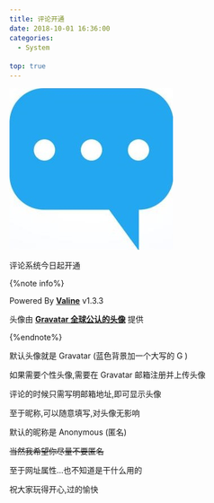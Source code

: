 ```yaml
---
title: 评论开通
date: 2018-10-01 16:36:00
categories:
  - System

top: true
---
```

![pic](notice001/message.jpg)

评论系统今日起开通

{%note info%}

Powered By **[Valine](https://valine.js.org/)** v1.3.3

头像由 **[Gravatar 全球公认的头像](http://cn.gravatar.com/)** 提供

{%endnote%}

<!--more-->

默认头像就是 Gravatar (蓝色背景加一个大写的 G )

如果需要个性头像,需要在 Gravatar 邮箱注册并上传头像

评论的时候只需写明邮箱地址,即可显示头像

至于昵称,可以随意填写,对头像无影响

默认的昵称是 Anonymous (匿名)

~~当然我希望你尽量不要匿名~~

至于网址属性...也不知道是干什么用的

祝大家玩得开心,过的愉快